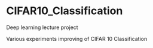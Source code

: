 # CIFAR10_Classification
Deep learning lecture project

Various experiments improving of CIFAR 10 Classification
